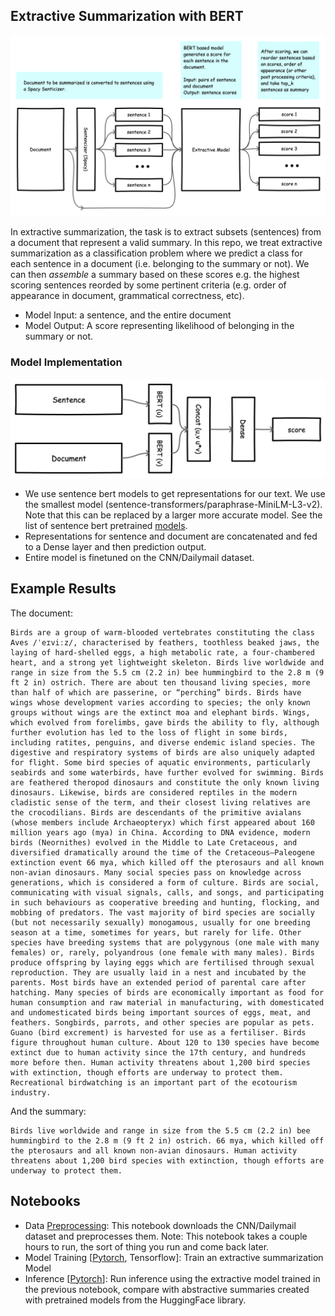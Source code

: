 ## Extractive Summarization with BERT 

![alt text](images/inference.png)

In extractive summarization, the task is to extract subsets (sentences) from a document that represent a valid summary. 
In this repo, we treat extractive summarization as a classification problem where we predict a class for each sentence in a document (i.e. belonging to the summary or not). We can then _assemble_ a summary based on these scores e.g. the highest scoring sentences reorded by some pertinent criteria (e.g. order of appearance in document, grammatical correctness, etc).

- Model Input: a sentence, and the entire document 
- Model Output: A score representing likelihood of belonging in the summary or not.   


### Model Implementation 

![alt text](images/extractivesummodel.png)

- We use sentence bert models to get representations for our text. We use the smallest model (sentence-transformers/paraphrase-MiniLM-L3-v2). 
Note that this can be replaced by a larger more accurate model. See the list of sentence bert pretrained [models](https://www.sbert.net/docs/pretrained_models.html#sentence-embedding-models).
- Representations for sentence and document are concatenated and fed to a Dense layer and then prediction output. 
- Entire model is finetuned on the CNN/Dailymail dataset. 

## Example Results

The document:

```
Birds are a group of warm-blooded vertebrates constituting the class Aves /ˈeɪviːz/, characterised by feathers, toothless beaked jaws, the laying of hard-shelled eggs, a high metabolic rate, a four-chambered heart, and a strong yet lightweight skeleton. Birds live worldwide and range in size from the 5.5 cm (2.2 in) bee hummingbird to the 2.8 m (9 ft 2 in) ostrich. There are about ten thousand living species, more than half of which are passerine, or “perching” birds. Birds have wings whose development varies according to species; the only known groups without wings are the extinct moa and elephant birds. Wings, which evolved from forelimbs, gave birds the ability to fly, although further evolution has led to the loss of flight in some birds, including ratites, penguins, and diverse endemic island species. The digestive and respiratory systems of birds are also uniquely adapted for flight. Some bird species of aquatic environments, particularly seabirds and some waterbirds, have further evolved for swimming. Birds are feathered theropod dinosaurs and constitute the only known living dinosaurs. Likewise, birds are considered reptiles in the modern cladistic sense of the term, and their closest living relatives are the crocodilians. Birds are descendants of the primitive avialans (whose members include Archaeopteryx) which first appeared about 160 million years ago (mya) in China. According to DNA evidence, modern birds (Neornithes) evolved in the Middle to Late Cretaceous, and diversified dramatically around the time of the Cretaceous–Paleogene extinction event 66 mya, which killed off the pterosaurs and all known non-avian dinosaurs. Many social species pass on knowledge across generations, which is considered a form of culture. Birds are social, communicating with visual signals, calls, and songs, and participating in such behaviours as cooperative breeding and hunting, flocking, and mobbing of predators. The vast majority of bird species are socially (but not necessarily sexually) monogamous, usually for one breeding season at a time, sometimes for years, but rarely for life. Other species have breeding systems that are polygynous (one male with many females) or, rarely, polyandrous (one female with many males). Birds produce offspring by laying eggs which are fertilised through sexual reproduction. They are usually laid in a nest and incubated by the parents. Most birds have an extended period of parental care after hatching. Many species of birds are economically important as food for human consumption and raw material in manufacturing, with domesticated and undomesticated birds being important sources of eggs, meat, and feathers. Songbirds, parrots, and other species are popular as pets. Guano (bird excrement) is harvested for use as a fertiliser. Birds figure throughout human culture. About 120 to 130 species have become extinct due to human activity since the 17th century, and hundreds more before then. Human activity threatens about 1,200 bird species with extinction, though efforts are underway to protect them. Recreational birdwatching is an important part of the ecotourism industry. 

```

And the summary:

```
Birds live worldwide and range in size from the 5.5 cm (2.2 in) bee hummingbird to the 2.8 m (9 ft 2 in) ostrich. 66 mya, which killed off the pterosaurs and all known non-avian dinosaurs. Human activity threatens about 1,200 bird species with extinction, though efforts are underway to protect them.

```

## Notebooks

- Data [Preprocessing](notebooks/01_CNN_DailyMail_Preprocess.ipynb): This notebook downloads the CNN/Dailymail dataset and preprocesses them. Note: This notebook takes a couple hours to run, the sort of thing you run and come back later.
- Model Training [[Pytorch](notebooks/02_SentenceBert_for_Extractive_Text_Summarization_Model_Pytorch.ipynb), Tensorflow]: Train an extractive summarization Model 
- Inference [[Pytorch](notebooks/03_Extractive_Summarization_Inference.ipynb)]: Run inference using the extractive model trained in the previous notebook, compare with abstractive summaries created with pretrained models from the HuggingFace library.
